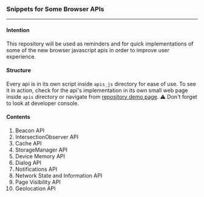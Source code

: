 ### Snippets for Some Browser APIs
---
#### Intention
This repository will be used as reminders and for quick implementations of some of the new browser javascript apis in order to improve user experience.

#### Structure
Every api is in its own script inside `apis_js` directory for ease of use. To see it in action, check for the api's implementation in its own small web page inside `apis` directory or navigate from [repository demo page](https://gunesyu.github.io/browser-api-snippets).
:warning: Don't forget to look at developer console.

#### Contents
1. Beacon API
2. IntersectionObserver API
3. Cache API
4. StorageManager API
5. Device Memory API
6. Dialog API
7. Notifications API
8. Network State and Information API
9. Page Visibility API
10. Geolocation API